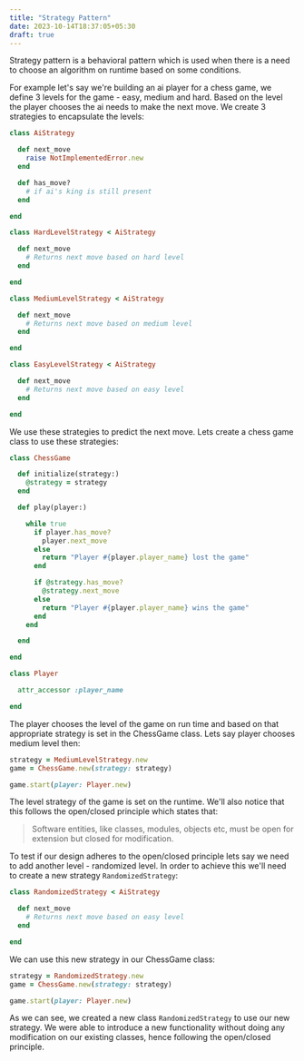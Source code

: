 ```yaml
---
title: "Strategy Pattern"
date: 2023-10-14T18:37:05+05:30
draft: true
---
```


Strategy pattern is a behavioral pattern which is used when there is a need to choose an algorithm on runtime based on some conditions.

For example let's say we're building an ai player for a chess game, we define 3 levels for the game - easy, medium and hard. Based on the level the player chooses the ai needs to make the next move. We create 3 strategies to encapsulate the levels:

```ruby
class AiStrategy

  def next_move
    raise NotImplementedError.new
  end

  def has_move?
    # if ai's king is still present
  end

end

class HardLevelStrategy < AiStrategy

  def next_move
    # Returns next move based on hard level
  end

end

class MediumLevelStrategy < AiStrategy

  def next_move
    # Returns next move based on medium level
  end

end

class EasyLevelStrategy < AiStrategy

  def next_move
    # Returns next move based on easy level
  end

end
```

We use these strategies to predict the next move. Lets create a chess game class to use these strategies:

```ruby
class ChessGame

  def initialize(strategy:)
    @strategy = strategy
  end

  def play(player:)

    while true
      if player.has_move?
        player.next_move
      else
        return "Player #{player.player_name} lost the game"
      end

      if @strategy.has_move?
        @strategy.next_move
      else
        return "Player #{player.player_name} wins the game"
      end
    end

  end

end

class Player

  attr_accessor :player_name

end
```

The player chooses the level of the game on run time and based on that appropriate strategy is set in the ChessGame class. Lets say player chooses medium level then:

```ruby
strategy = MediumLevelStrategy.new
game = ChessGame.new(strategy: strategy)

game.start(player: Player.new)
```

The level strategy of the game is set on the runtime. We'll also notice that this follows the open/closed principle which states that:

> Software entities, like classes, modules, objects etc, must be open for extension but closed for modification.

To test if our design adheres to the open/closed principle lets say we need to add another level - randomized level. In order to achieve this we'll need to create a new strategy `RandomizedStrategy`:

```ruby
class RandomizedStrategy < AiStrategy

  def next_move
    # Returns next move based on easy level
  end

end
```

We can use this new strategy in our ChessGame class:

```ruby
strategy = RandomizedStrategy.new
game = ChessGame.new(strategy: strategy)

game.start(player: Player.new)
```

As we can see, we created a new class `RandomizedStrategy` to use our new strategy. We were able to introduce a new functionality without doing any modification on our existing classes, hence following the open/closed principle.

